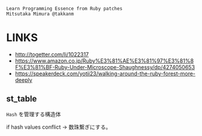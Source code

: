 ```
Learn Programming Essence from Ruby patches
Mitsutaka Mimura @takkanm
```

LINKS
=====

- http://togetter.com/li/1022317
- https://www.amazon.co.jp/Ruby%E3%81%AE%E3%81%97%E3%81%8F%E3%81%BF-Ruby-Under-Microscope-Shaughnessy/dp/4274050653
- https://speakerdeck.com/yotii23/walking-around-the-ruby-forest-more-deeply


st_table
-----

`Hash` を管理する構造体

if hash values conflict -> 数珠繋ぎにする。


